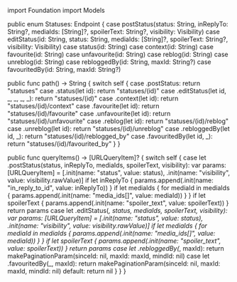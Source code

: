 import Foundation
import Models

public enum Statuses: Endpoint {
  case postStatus(status: String,
                  inReplyTo: String?,
                  mediaIds: [String]?,
                  spoilerText: String?,
                  visibility: Visibility)
  case editStatus(id: String,
                  status: String,
                  mediaIds: [String]?,
                  spoilerText: String?,
                  visibility: Visibility)
  case status(id: String)
  case context(id: String)
  case favourite(id: String)
  case unfavourite(id: String)
  case reblog(id: String)
  case unreblog(id: String)
  case rebloggedBy(id: String, maxId: String?)
  case favouritedBy(id: String, maxId: String?)
  
  public func path() -> String {
    switch self {
    case .postStatus:
      return "statuses"
    case .status(let id):
      return "statuses/\(id)"
    case .editStatus(let id, _, _, _, _):
      return "statuses/\(id)"
    case .context(let id):
      return "statuses/\(id)/context"
    case .favourite(let id):
      return "statuses/\(id)/favourite"
    case .unfavourite(let id):
      return "statuses/\(id)/unfavourite"
    case .reblog(let id):
      return "statuses/\(id)/reblog"
    case .unreblog(let id):
      return "statuses/\(id)/unreblog"
    case .rebloggedBy(let id, _):
      return "statuses/\(id)/reblogged_by"
    case .favouritedBy(let id, _):
      return "statuses/\(id)/favourited_by"
    }
  }
  
  public func queryItems() -> [URLQueryItem]? {
    switch self {
    case let .postStatus(status, inReplyTo, mediaIds, spoilerText, visibility):
      var params: [URLQueryItem] = [.init(name: "status", value: status),
                                    .init(name: "visibility", value: visibility.rawValue)]
      if let inReplyTo {
        params.append(.init(name: "in_reply_to_id", value: inReplyTo))
      }
      if let mediaIds {
        for mediaId in mediaIds {
          params.append(.init(name: "media_ids[]", value: mediaId))
        }
      }
      if let spoilerText {
        params.append(.init(name: "spoiler_text", value: spoilerText))
      }
      return params
    case let .editStatus(_, status, mediaIds, spoilerText, visibility):
      var params: [URLQueryItem] = [.init(name: "status", value: status),
                                    .init(name: "visibility", value: visibility.rawValue)]
      if let mediaIds {
        for mediaId in mediaIds {
          params.append(.init(name: "media_ids[]", value: mediaId))
        }
      }
      if let spoilerText {
        params.append(.init(name: "spoiler_text", value: spoilerText))
      }
      return params
    case let .rebloggedBy(_, maxId):
      return makePaginationParam(sinceId: nil, maxId: maxId, mindId: nil)
    case let .favouritedBy(_, maxId):
      return makePaginationParam(sinceId: nil, maxId: maxId, mindId: nil)
    default:
      return nil
    }
  }
}

